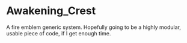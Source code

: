 # Awakening_Crest
A fire emblem generic system. Hopefully going to be a highly modular, usable piece of code, if I get enough time.
